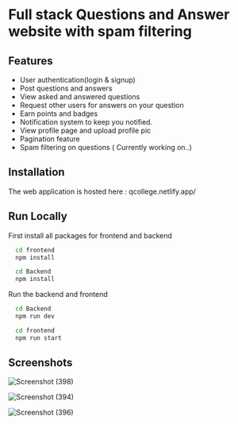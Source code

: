
# Full stack Questions and Answer website with spam filtering






## Features

- User authentication(login & signup)
- Post questions and answers
- View asked and answered questions
- Request other users for answers on your question
- Earn points and badges
- Notification system to keep you notified.
- View profile page and upload profile pic
- Pagination feature
- Spam filtering on questions ( Currently working on..)


## Installation

The web application is hosted here : qcollege.netlify.app/


## Run Locally
First install all packages for frontend and backend

```bash
  cd frontend
  npm install

  cd Backend
  npm install
```

Run the backend and frontend

```bash
  cd Backend
  npm run dev

  cd frontend
  npm run start
```


## Screenshots


![Screenshot (398)](https://user-images.githubusercontent.com/73870072/177911210-06404812-e87b-4d1e-acf6-0938af7d745a.png)


![Screenshot (394)](https://user-images.githubusercontent.com/73870072/177910786-270d26cf-91bd-4e79-b6c9-e71c3be204fa.png)


![Screenshot (396)](https://user-images.githubusercontent.com/73870072/177910870-f9220e3f-84de-4549-ad85-0e244db0298b.png)

